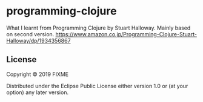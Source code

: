 # programming-clojure

What I learnt from Programming Clojure by Stuart Halloway.
Mainly based on second version.
https://www.amazon.co.jp/Programming-Clojure-Stuart-Halloway/dp/1934356867

## License

Copyright © 2019 FIXME

Distributed under the Eclipse Public License either version 1.0 or (at
your option) any later version.
